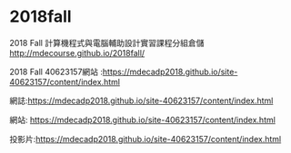 # 2018fall
2018 Fall 計算機程式與電腦輔助設計實習課程分組倉儲
http://mdecourse.github.io/2018fall/

2018 Fall 40623157網站 :https://mdecadp2018.github.io/site-40623157/content/index.html

網誌:https://mdecadp2018.github.io/site-40623157/content/index.html

網站: https://mdecadp2018.github.io/site-40623157/content/index.html

投影片:https://mdecadp2018.github.io/site-40623157/content/index.html

